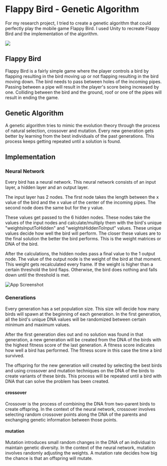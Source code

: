 
# Flappy Bird - Genetic Algorithm

For my research project, I tried to create a genetic algorithm that could perfectly play the mobile game Flappy Bird. I used Unity to recreate Flappy Bird and the implementation of the algorithm.

![](https://github.com/Howest-DAE-GD/gpp-researchtopic-KnipTang/blob/main/GIF.gif)

## Flappy Bird

Flappy Bird is a fairly simple game where the player controls a bird by flapping resulting in the bird moving up or not flapping resulting in the bird moving down. The bird needs to pass between holes of the incoming pipes. Passing between a pipe will result in the player's score being increased by one. Colliding between the bird and the ground, roof or one of the pipes will result in ending the game.
## Genetic Algorithm
A genetic algorithm tries to mimic the evolution theory through the process of natural selection, crossover and mutation. Every new generation gets better by learning from the best individuals of the past generations. This process keeps getting repeated until a solution is found. 
## Implementation

### Neural Network
Every bird has a neural network. This neural network consists of an input layer, a hidden layer and an output layer.

The input layer has 2 nodes. The first node takes the length between the x value of the bird and the x value of the center of the incoming pipes. The second node does the same but for the y value.

These values get passed to the 6 hidden nodes. These nodes take the values of the input nodes and calculate/multiply them with the bird's unique "weightsInputToHidden" and "weightsHiddenToInput" values. These unique values decide how well the bird will perform. The closer these values are to the final solution the better the bird performs. This is the weight matrices or DNA of the bird.

After the calculations, the hidden nodes pass a final value to the 1 output node. The value of the output node is the weight of the bird at that moment. This weight gets recalculated every frame. If the weight is higher than a certain threshold the bird flaps. Otherwise, the bird does nothing and falls down until the threshold is met.

![App Screenshot](https://github.com/Howest-DAE-GD/gpp-researchtopic-KnipTang/blob/main/NeuralNETWORK.png)
### Generations
Every generation has a set population size. This size will decide how many birds will spawn at the beginning of each generation. In the first generation, all the bird's unique DNA values will be randomized between certain minimum and maximum values.

After the first generation dies out and no solution was found in that generation, a new generation will be created from the DNA of the birds with the highest fitness score of the last generation. A fitness score indicates how well a bird has performed. The fitness score in this case the time a bird survived.

The offspring for the new generation will created by selecting the best birds and using crossover and mutation techniques on the DNA of the birds to create variants of these birds. This process will be repeated until a bird with DNA that can solve the problem has been created.

#### crossover
Crossover is the process of combining the DNA from two-parent birds to create offspring. In the context of the neural network, crossover involves selecting random crossover points along the DNA of the parents and exchanging genetic information between those points.

#### mutation
Mutation introduces small random changes in the DNA of an individual to maintain genetic diversity. In the context of the neural network, mutation involves randomly adjusting the weights.
A mutation rate decides how big the chance is that an offspring will mutate.

